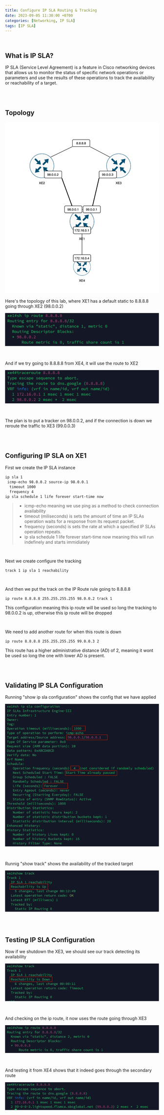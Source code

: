 ```yaml
---
title: Configure IP SLA Routing & Tracking
date: 2023-09-05 11:30:00 +0700
categories: [Networking, IP SLA]
tags: [IP SLA]
---
```


<br>

## What is IP SLA?

IP SLA (Service Level Agreement) is a feature in Cisco networking devices that allows us to monitor the status of specific network operations or parameters and use the results of these operations to track the availability or reachability of a target.


<br>
<br>

## Topology


![x](/static/2023-09-05-ip-sla/01.png)

Here's the topology of this lab, where XE1 has a default static to 8.8.8.8 going through XE2 (98.0.0.2)

![x](/static/2023-09-05-ip-sla/02.png)

<br>

And if we try going to 8.8.8.8 from XE4, it will use the route to XE2

![x](/static/2023-09-05-ip-sla/03.png)

<br>

The plan is to put a tracker on 98.0.0.2, and if the connection is down we reroute the traffic to XE3 (99.0.0.3)


<br>
<br>

## Configuring IP SLA on XE1

First we create the IP SLA instance

```shell
ip sla 1
 icmp-echo 98.0.0.2 source-ip 98.0.0.1
  timeout 1000
  frequency 4
ip sla schedule 1 life forever start-time now
```

> * icmp-echo meaning we use ping as a method to check connection availability <br>
> * timeout (miliseconds) is sets the amount of time an IP SLAs operation waits for a response from its request packet. <br>
> * frequency (seconds) is sets the rate at which a specified IP SLAs operation repeats. <br>
> * ip sla schedule 1 life forever start-time now meaning this will run indefinely and starts immidiately <br>

<br>

Next we create configure the tracking

```shell
track 1 ip sla 1 reachability
```

<br>

And then we put the track on the IP Route rule going to 8.8.8.8

```shell
ip route 8.8.8.8 255.255.255.255 98.0.0.2 track 1
```

This configuration meaning this ip route will be used so long the tracking to 98.0.0.2 is up, otherwise this ip route will be dropped

<br>

We need to add another route for when this route is down

```shell
ip route 8.8.8.8 255.255.255.255 99.0.0.3 2
```

This route has a higher administrative distance (AD) of 2, meaning it wont be used so long the one with lower AD is present.

<br>
<br>

## Validating IP SLA Configuration

Running "show ip sla configuration" shows the config that we have applied

![x](/static/2023-09-05-ip-sla/04.png)

<br>

Runnig "show track" shows the availability of the tracked target

![x](/static/2023-09-05-ip-sla/05.png)

<br>
<br>

## Testing IP SLA Configuration

Now if we shutdown the XE3, we should see our track detecting its availability 

![x](/static/2023-09-05-ip-sla/06.png)

<br>

And checking on the ip route, it now uses the route going through XE3

![x](/static/2023-09-05-ip-sla/07.png)

<br>

And testing it from XE4 shows that it indeed goes through the secondary route

![x](/static/2023-09-05-ip-sla/08.png)